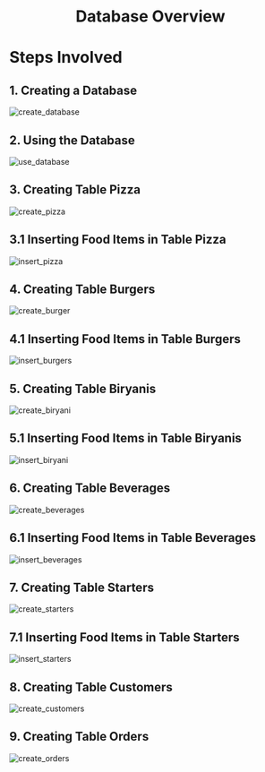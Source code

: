 <h1 align="center">Database Overview</h1> 

<h1>Steps Involved</h1>

<h2>1. Creating a Database</h2>

![create_database](https://github.com/Arunkumar282/Four_Clouds_Kitchen_Project/assets/100655631/13584317-6785-4b0b-a1f2-2b97dc0bfafe)

<h2>2. Using the Database</h2>

![use_database](https://github.com/Arunkumar282/Four_Clouds_Kitchen_Project/assets/100655631/1423a940-0fa2-4536-96b4-c85c19f2597d)

<h2>3. Creating Table Pizza</h2>

![create_pizza](https://github.com/Arunkumar282/Four_Clouds_Kitchen_Project/assets/100655631/f68d68c7-f891-431a-a904-8e3a5386c38a)

<h2>3.1 Inserting Food Items in Table Pizza</h2>

![insert_pizza](https://github.com/Arunkumar282/Four_Clouds_Kitchen_Project/assets/100655631/0a00ebb4-fcc9-4e2f-af80-394b52f764e1)

<h2>4. Creating Table Burgers</h2>

![create_burger](https://github.com/Arunkumar282/Four_Clouds_Kitchen_Project/assets/100655631/0a84755d-5768-4a5d-91fe-1800fd825e7e)

<h2>4.1 Inserting Food Items in Table Burgers</h2>

![insert_burgers](https://github.com/Arunkumar282/Four_Clouds_Kitchen_Project/assets/100655631/5a47dc5a-c00a-4d48-96eb-29bdc0d91820)

<h2>5. Creating Table Biryanis</h2>

![create_biryani](https://github.com/Arunkumar282/Four_Clouds_Kitchen_Project/assets/100655631/f5b83c22-e6ed-4c61-867c-fc15bcd6a54b)

<h2>5.1 Inserting Food Items in Table Biryanis</h2>

![insert_biryani](https://github.com/Arunkumar282/Four_Clouds_Kitchen_Project/assets/100655631/71bc27c0-d113-4c6f-936c-469b42835199)

<h2>6. Creating Table Beverages</h2>

![create_beverages](https://github.com/Arunkumar282/Four_Clouds_Kitchen_Project/assets/100655631/763ad2c0-d523-43ec-a2b5-261eefc85d9a)

<h2>6.1 Inserting Food Items in Table Beverages</h2>

![insert_beverages](https://github.com/Arunkumar282/Four_Clouds_Kitchen_Project/assets/100655631/a5c0e7a8-737b-4ba7-9a3d-9952a1e1b85e)

<h2>7. Creating Table Starters</h2>

![create_starters](https://github.com/Arunkumar282/Four_Clouds_Kitchen_Project/assets/100655631/adf0ffbd-e9e0-4578-bd0e-6c41427006ca)

<h2>7.1 Inserting Food Items in Table Starters</h2>

![insert_starters](https://github.com/Arunkumar282/Four_Clouds_Kitchen_Project/assets/100655631/0c0f1204-0124-4955-bf50-0c4284f31715)

<h2>8. Creating Table Customers</h2>

![create_customers](https://github.com/Arunkumar282/Four_Clouds_Kitchen_Project/assets/100655631/f10654f0-0fbc-44da-b17a-c0c3a84e999b)

<h2>9. Creating Table Orders</h2>

![create_orders](https://github.com/Arunkumar282/Four_Clouds_Kitchen_Project/assets/100655631/95e14e15-bacc-474e-bc3a-24a5608b6a25)
